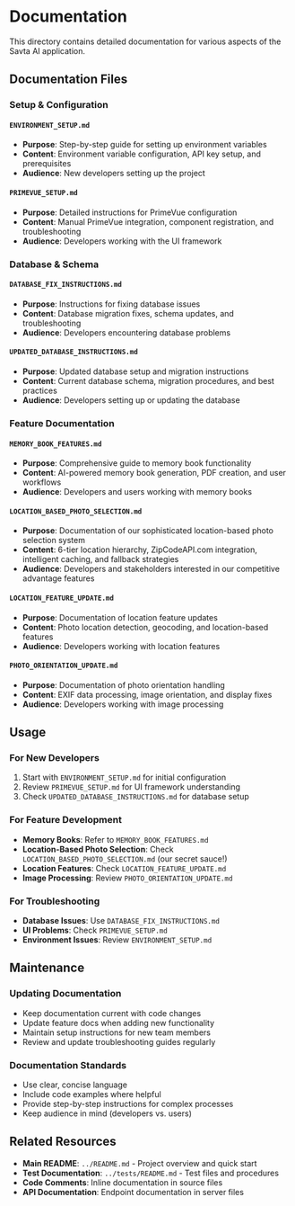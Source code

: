 # Documentation

This directory contains detailed documentation for various aspects of the Savta AI application.

## Documentation Files

### Setup & Configuration

#### `ENVIRONMENT_SETUP.md`
- **Purpose**: Step-by-step guide for setting up environment variables
- **Content**: Environment variable configuration, API key setup, and prerequisites
- **Audience**: New developers setting up the project

#### `PRIMEVUE_SETUP.md`
- **Purpose**: Detailed instructions for PrimeVue configuration
- **Content**: Manual PrimeVue integration, component registration, and troubleshooting
- **Audience**: Developers working with the UI framework

### Database & Schema

#### `DATABASE_FIX_INSTRUCTIONS.md`
- **Purpose**: Instructions for fixing database issues
- **Content**: Database migration fixes, schema updates, and troubleshooting
- **Audience**: Developers encountering database problems

#### `UPDATED_DATABASE_INSTRUCTIONS.md`
- **Purpose**: Updated database setup and migration instructions
- **Content**: Current database schema, migration procedures, and best practices
- **Audience**: Developers setting up or updating the database

### Feature Documentation

#### `MEMORY_BOOK_FEATURES.md`
- **Purpose**: Comprehensive guide to memory book functionality
- **Content**: AI-powered memory book generation, PDF creation, and user workflows
- **Audience**: Developers and users working with memory books

#### `LOCATION_BASED_PHOTO_SELECTION.md`
- **Purpose**: Documentation of our sophisticated location-based photo selection system
- **Content**: 6-tier location hierarchy, ZipCodeAPI.com integration, intelligent caching, and fallback strategies
- **Audience**: Developers and stakeholders interested in our competitive advantage features

#### `LOCATION_FEATURE_UPDATE.md`
- **Purpose**: Documentation of location feature updates
- **Content**: Photo location detection, geocoding, and location-based features
- **Audience**: Developers working with location features

#### `PHOTO_ORIENTATION_UPDATE.md`
- **Purpose**: Documentation of photo orientation handling
- **Content**: EXIF data processing, image orientation, and display fixes
- **Audience**: Developers working with image processing

## Usage

### For New Developers
1. Start with `ENVIRONMENT_SETUP.md` for initial configuration
2. Review `PRIMEVUE_SETUP.md` for UI framework understanding
3. Check `UPDATED_DATABASE_INSTRUCTIONS.md` for database setup

### For Feature Development
- **Memory Books**: Refer to `MEMORY_BOOK_FEATURES.md`
- **Location-Based Photo Selection**: Check `LOCATION_BASED_PHOTO_SELECTION.md` (our secret sauce!)
- **Location Features**: Check `LOCATION_FEATURE_UPDATE.md`
- **Image Processing**: Review `PHOTO_ORIENTATION_UPDATE.md`

### For Troubleshooting
- **Database Issues**: Use `DATABASE_FIX_INSTRUCTIONS.md`
- **UI Problems**: Check `PRIMEVUE_SETUP.md`
- **Environment Issues**: Review `ENVIRONMENT_SETUP.md`

## Maintenance

### Updating Documentation
- Keep documentation current with code changes
- Update feature docs when adding new functionality
- Maintain setup instructions for new team members
- Review and update troubleshooting guides regularly

### Documentation Standards
- Use clear, concise language
- Include code examples where helpful
- Provide step-by-step instructions for complex processes
- Keep audience in mind (developers vs. users)

## Related Resources

- **Main README**: `../README.md` - Project overview and quick start
- **Test Documentation**: `../tests/README.md` - Test files and procedures
- **Code Comments**: Inline documentation in source files
- **API Documentation**: Endpoint documentation in server files
